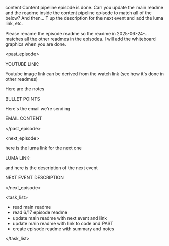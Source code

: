 content Content pipeline episode is done. Can you update the main readme and the readme inside the content pipeline episode to match all of the below? And then... T up the description for the next event and add the luma link, etc.

Please rename the episode readme so the readme in 2025-06-24-... matches all the other readmes in the episodes. I will add the whiteboard graphics when you are done.

<past_episode>

YOUTUBE LINK:

Youtube image link can be derived from the watch link (see how it's done in other readmes)


Here are the notes

BULLET POINTS

Here's the email we're sending

EMAIL CONTENT

</past_episode>

<next_episode>

here is the luma link for the next one

LUMA LINK:

and here is the description of the next event

NEXT EVENT DESCRIPTION

</next_episode>


<task_list>

- read main readme
- read 6/17 episode readme
- update main readme with next event and link
- update main readme with link to code and PAST
- create episode readme with summary and notes

</task_list>

